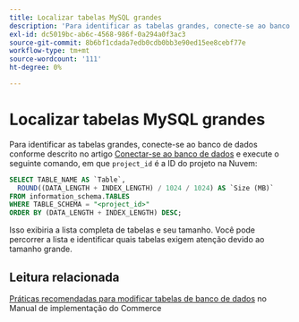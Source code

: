```yaml
---
title: Localizar tabelas MySQL grandes
description: 'Para identificar as tabelas grandes, conecte-se ao banco de dados conforme descrito no artigo [Connect to the database](https://experienceleague.adobe.com/en/docs/commerce-cloud-service/user-guide/configure/service/mysql#connect-to-the-database) e execute o seguinte comando, em que "project_id" é a ID do seu projeto na nuvem:'
exl-id: dc5019bc-ab6c-4568-986f-0a294a0f3ac3
source-git-commit: 8b6bf1cdada7edb0cdb0bb3e90ed15ee8cebf77e
workflow-type: tm+mt
source-wordcount: '111'
ht-degree: 0%

---
```


# Localizar tabelas MySQL grandes

Para identificar as tabelas grandes, conecte-se ao banco de dados conforme descrito no artigo [Conectar-se ao banco de dados](https://experienceleague.adobe.com/en/docs/commerce-cloud-service/user-guide/configure/service/mysql#connect-to-the-database) e execute o seguinte comando, em que `project_id` é a ID do projeto na Nuvem:

```sql
SELECT TABLE_NAME AS `Table`,
  ROUND((DATA_LENGTH + INDEX_LENGTH) / 1024 / 1024) AS `Size (MB)`
FROM information_schema.TABLES
WHERE TABLE_SCHEMA = "<project_id>"
ORDER BY (DATA_LENGTH + INDEX_LENGTH) DESC;
```

Isso exibiria a lista completa de tabelas e seu tamanho. Você pode percorrer a lista e identificar quais tabelas exigem atenção devido ao tamanho grande.

## Leitura relacionada

[Práticas recomendadas para modificar tabelas de banco de dados](https://experienceleague.adobe.com/en/docs/commerce-operations/implementation-playbook/best-practices/development/modifying-core-and-third-party-tables#why-adobe-recommends-avoiding-modifications) no Manual de implementação do Commerce
